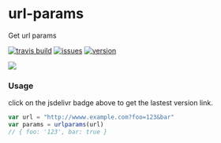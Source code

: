 # url-params

Get url params

[![travis build](https://travis-ci.com/wwwx/url-params.svg?branch=master)](https://travis-ci.com/github/wwwx/url-params)
[![issues](https://img.shields.io/github/issues/wwwx/url-params)](https://github.com/wwwx/url-params/issues)
[![version](https://img.shields.io/npm/v/url-params)](https://www.npmjs.com/package/publish-url-params)

[![](https://data.jsdelivr.com/v1/package/npm/publish-url-params/badge)](https://www.jsdelivr.com/package/npm/publish-url-params)


### Usage

click on the jsdelivr badge above to get the lastest version link.

```javascript
var url = "http://wwww.example.com?foo=123&bar"
var params = urlparams(url)
// { foo: '123', bar: true }
```
